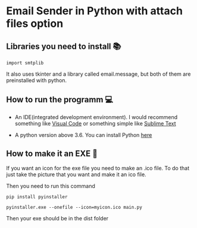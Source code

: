 # Email Sender in Python with attach files option #








## Libraries you need to install 📚 #

```
import smtplib
```

It also uses tkinter and a library called email.message, but both of them are preinstalled with python.

## How to run the programm 💻 ##

- An IDE(integrated development environment). I would recommend something like [Visual Code](https://code.visualstudio.com/) or something simple like
[Sublime Text](sublimetext.com)

- A python version above 3.6. You can install Python [here](python.org)

## How to make it an EXE 🧮 ##

If you want an icon for the exe file you need to make an .ico file. To do that just take the picture that you want and make it an ico file.

Then you need to run this command 

```
pip install pyinstaller
```

```
pyinstaller.exe --onefile --icon=myicon.ico main.py
```

Then your exe should be in the dist folder




 
